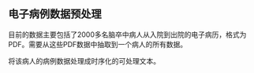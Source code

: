 ## 电子病例数据预处理
目前的数据主要包括了2000多名脑卒中病人从入院到出院的电子病历，格式为PDF。需要从这些PDF数据中抽取到一个病人的所有数据。

将该病人的病例数据处理成时序化的可处理文本。


